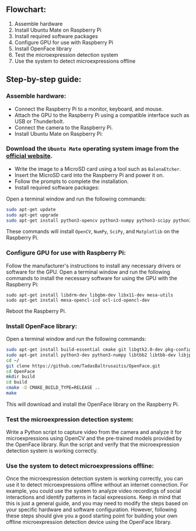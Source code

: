 ## Flowchart:

1. Assemble hardware
2. Install Ubuntu Mate on Raspberry Pi
3. Install required software packages
4. Configure GPU for use with Raspberry Pi
5. Install OpenFace library
6. Test the microexpression detection system
7. Use the system to detect microexpressions offline

## Step-by-step guide:

### Assemble hardware:

- Connect the Raspberry Pi to a monitor, keyboard, and mouse.
- Attach the GPU to the Raspberry Pi using a compatible interface such as USB or Thunderbolt.
- Connect the camera to the Raspberry Pi.
- Install Ubuntu Mate on Raspberry Pi:

### Download the `Ubuntu Mate` operating system image from the [official website](https://ubuntu-mate.org/raspberry-pi/).
- Write the image to a MicroSD card using a tool such as `BalenaEtcher`.
- Insert the MicroSD card into the Raspberry Pi and power it on.
- Follow the prompts to complete the installation.
- Install required software packages:

Open a terminal window and run the following commands:
```bash
sudo apt-get update
sudo apt-get upgrade
sudo apt-get install python3-opencv python3-numpy python3-scipy python3-matplotlib
```

These commands will install `OpenCV`, `NumPy`, `SciPy`, and `Matplotlib` on the Raspberry Pi.

### Configure GPU for use with Raspberry Pi:

Follow the manufacturer's instructions to install any necessary drivers or software for the GPU.
Open a terminal window and run the following commands to install the necessary software for using the GPU with the Raspberry Pi:
```arduino
sudo apt-get install libdrm-dev libgbm-dev libx11-dev mesa-utils
sudo apt-get install mesa-opencl-icd ocl-icd-opencl-dev
```

Reboot the Raspberry Pi.
### Install OpenFace library:

Open a terminal window and run the following commands:
```bash
sudo apt-get install build-essential cmake git libgtk2.0-dev pkg-config libavcodec-dev libavformat-dev libswscale-dev
sudo apt-get install python3-dev python3-numpy libtbb2 libtbb-dev libjpeg-dev libpng-dev libtiff-dev libdc1394-22-dev
cd ~/
git clone https://github.com/TadasBaltrusaitis/OpenFace.git
cd OpenFace
mkdir build
cd build
cmake -D CMAKE_BUILD_TYPE=RELEASE ..
make
```

This will download and install the OpenFace library on the Raspberry Pi.

### Test the microexpression detection system:

Write a Python script to capture video from the camera and analyze it for microexpressions using OpenCV and the pre-trained models provided by the OpenFace library.
Run the script and verify that the microexpression detection system is working correctly.

### Use the system to detect microexpressions offline:

Once the microexpression detection system is working correctly, you can use it to detect microexpressions offline without an internet connection.
For example, you could use the system to analyze video recordings of social interactions and identify patterns in facial expressions. Keep in mind that this is just a general guide, and you may need to modify the steps based on your specific hardware and software configuration. However, following these steps should give you a good starting point for building your own offline microexpression detection device using the OpenFace library.
